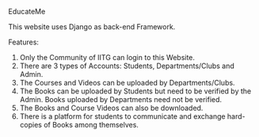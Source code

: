 EducateMe

This website uses Django as back-end Framework.

Features: 
1) Only the Community of IITG can login to this Website.
2) There are 3 types of Accounts: Students, Departments/Clubs and Admin.
3) The Courses and Videos can be uploaded by Departments/Clubs.
4) The Books can be uploaded by Students but need to be verified by the Admin. Books uploaded by Departments need not be verified.
5) The Books and Course Videos can also be downloaded.
6) There is a platform for students to communicate and exchange hard-copies of Books among themselves.